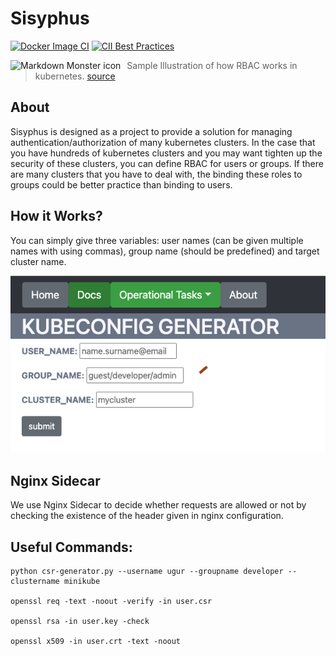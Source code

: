 # Sisyphus

[![Docker Image CI](https://github.com/ugur99/sisyphus/actions/workflows/docker-image-build.yml/badge.svg?branch=main)](https://github.com/ugur99/sisyphus/actions/workflows/docker-image-build.yml) [![CII Best Practices](https://bestpractices.coreinfrastructure.org/projects/3811/badge)](https://bestpractices.coreinfrastructure.org/projects/3811)

<img src="https://miro.medium.com/max/1554/1*N6qwMn-4W3Fry2VJBnBu4g.png" alt="Markdown Monster icon" style="float: left; margin-right: 10px;" />

>Sample Illustration of how RBAC works in kubernetes. [source](https://miro.medium.com/max/1554/1*N6qwMn-4W3Fry2VJBnBu4g.png)

## About

Sisyphus is designed as a project to provide a solution for managing authentication/authorization of many kubernetes clusters. In the case that you have hundreds of kubernetes clusters and you may want tighten up the security of these clusters, you can define RBAC for users or groups. If there are many clusters that you have to deal with, the binding these roles to groups could be better practice than binding to users.


## How it Works?
You can simply give three variables: user names (can be given multiple names with using commas), group name (should be predefined) and target cluster name.

![title](image/sisyphus.png)


## Nginx Sidecar
We use Nginx Sidecar to decide whether requests are allowed or not by checking the existence of the header given in nginx configuration.


## Useful Commands:

```
python csr-generator.py --username ugur --groupname developer --clustername minikube

openssl req -text -noout -verify -in user.csr

openssl rsa -in user.key -check

openssl x509 -in user.crt -text -noout
```
